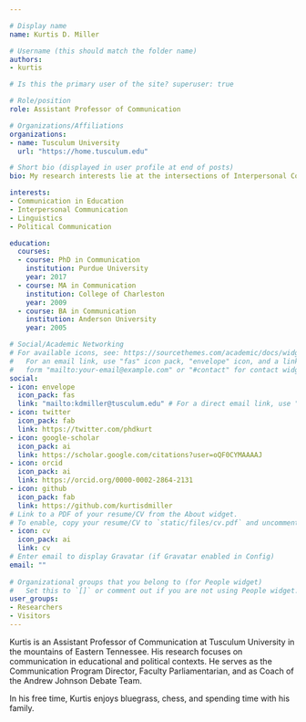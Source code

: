 ```yaml
---

# Display name
name: Kurtis D. Miller

# Username (this should match the folder name)
authors:
- kurtis

# Is this the primary user of the site? superuser: true

# Role/position
role: Assistant Professor of Communication

# Organizations/Affiliations
organizations:
- name: Tusculum University
  url: "https://home.tusculum.edu"

# Short bio (displayed in user profile at end of posts)
bio: My research interests lie at the intersections of Interpersonal Communication with the fields of Linguistics, Pedagogy, and Political Science.

interests:
- Communication in Education
- Interpersonal Communication
- Linguistics
- Political Communication

education:
  courses:
  - course: PhD in Communication
    institution: Purdue University
    year: 2017
  - course: MA in Communication
    institution: College of Charleston
    year: 2009
  - course: BA in Communication
    institution: Anderson University
    year: 2005

# Social/Academic Networking
# For available icons, see: https://sourcethemes.com/academic/docs/widgets/#icons
#   For an email link, use "fas" icon pack, "envelope" icon, and a link in the
#   form "mailto:your-email@example.com" or "#contact" for contact widget.
social:
- icon: envelope
  icon_pack: fas
  link: "mailto:kdmiller@tusculum.edu" # For a direct email link, use "mailto:test@example.org".
- icon: twitter
  icon_pack: fab
  link: https://twitter.com/phdkurt
- icon: google-scholar
  icon_pack: ai
  link: https://scholar.google.com/citations?user=oQF0CYMAAAAJ
- icon: orcid
  icon_pack: ai
  link: https://orcid.org/0000-0002-2864-2131
- icon: github
  icon_pack: fab
  link: https://github.com/kurtisdmiller
# Link to a PDF of your resume/CV from the About widget.
# To enable, copy your resume/CV to `static/files/cv.pdf` and uncomment the lines below.  
- icon: cv
  icon_pack: ai
  link: cv
# Enter email to display Gravatar (if Gravatar enabled in Config)
email: ""
  
# Organizational groups that you belong to (for People widget)
#   Set this to `[]` or comment out if you are not using People widget.  
user_groups:
- Researchers
- Visitors
---
```


Kurtis is an Assistant Professor of Communication at Tusculum University
in the mountains of Eastern Tennessee. His research focuses on
communication in educational and political contexts. He serves as the
Communication Program Director, Faculty Parliamentarian, and as Coach of
the Andrew Johnson Debate Team.

In his free time, Kurtis enjoys bluegrass, chess, and spending time with
his family.
